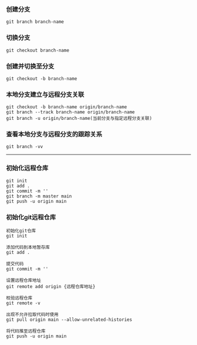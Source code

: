 ### 创建分支
```
git branch branch-name
```

### 切换分支
```
git checkout branch-name
```

### 创建并切换至分支
```
git checkout -b branch-name
```

### 本地分支建立与远程分支关联
```
git checkout -b branch-name origin/branch-name
git branch --track branch-name origin/branch-name
git branch -u origin/branch-name(当前分支与指定远程分支关联)
```
### 查看本地分支与远程分支的跟踪关系
```
git branch -vv
```
------
### 初始化远程仓库
```
git init
git add .
git commit -m ''
git branch -m master main
git push -u origin main
```

### 初始化git远程仓库
```
初始化git仓库
git init

添加代码到本地暂存库
git add .

提交代码
git commit -m ''

设置远程仓库地址
git remote add origin {远程仓库地址}

校验远程仓库
git remote -v

出现不允许拉取代码时使用
git pull origin main --allow-unrelated-histories

将代码推至远程仓库
git push -u origin main
```
